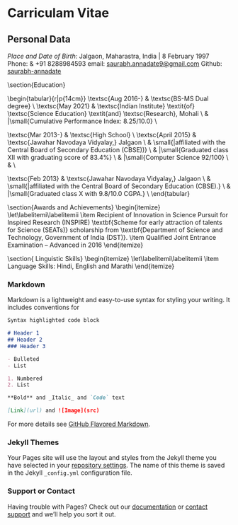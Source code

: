 # Carriculam Vitae


## Personal Data
*Place and Date of Birth:* Jalgaon, Maharastra, India | 8 February 1997
Phone: & +91 8288984593 
email: [saurabh.annadate9@gmail.com](saurabh.annadate9@gmail.com)
Github:  [saurabh-annadate](https://github.com/saurabh-annadate])


\section{Education}

\begin{tabular}{r|p{14cm}}
\textsc{Aug 2016-} & \textsc{BS-MS Dual degree} \\
\textsc{May 2021} & \textsc{Indian Institute} \textit{of} \textsc{Science Education} \textit{and} \textsc{Research}, Mohali \\ &
|\small{Cumulative Performance Index: 8.25/10.0} \\ 

\textsc{Mar 2013-} & \textsc{High School} \\ 
\textsc{April 2015} & \textsc{Jawahar Navodaya Vidyalay,} Jalgaon \\ &
\small{|affiliated with the Central Board of Secondary Education (CBSE))} \\ &
|\small{Graduated class XII with graduating score of 83.4\%}  \\ & 
|\small{Computer Science 92/100} \\ & \\

\textsc{Feb 2013} & \textsc{Jawahar Navodaya Vidyalay,} Jalgaon \\  &
\small{|affiliated with the Central Board of Secondary Education (CBSE).} \\ &
|\small{Graduated class X with 9.8/10.0 CGPA.} \\ 
\end{tabular}

\section{Awards and Achievements}
\begin{itemize}
\let\labelitemi\labelitemii
\item Recipient of Innovation in Science Pursuit for Inspired Research (INSPIRE) \textbf{Scheme for early attraction of talents for Science (SEATs)} scholarship
from \textbf{Department of Science and Technology, Government of India (DST)}.
\item Qualified Joint Entrance Examination – Advanced in 2016
\end{itemize}

\section{ Linguistic Skills}
\begin{itemize}
\let\labelitemi\labelitemii
 \item Language Skills: Hindi, English and Marathi
\end{itemize}
### Markdown

Markdown is a lightweight and easy-to-use syntax for styling your writing. It includes conventions for

```markdown
Syntax highlighted code block

# Header 1
## Header 2
### Header 3

- Bulleted
- List

1. Numbered
2. List

**Bold** and _Italic_ and `Code` text

[Link](url) and ![Image](src)
```

For more details see [GitHub Flavored Markdown](https://guides.github.com/features/mastering-markdown/).

### Jekyll Themes

Your Pages site will use the layout and styles from the Jekyll theme you have selected in your [repository settings](https://github.com/saurabh-annadate/digital-cv/settings/pages). The name of this theme is saved in the Jekyll `_config.yml` configuration file.

### Support or Contact

Having trouble with Pages? Check out our [documentation](https://docs.github.com/categories/github-pages-basics/) or [contact support](https://support.github.com/contact) and we’ll help you sort it out.

